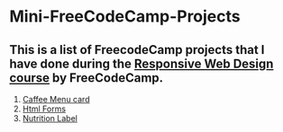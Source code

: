 # Mini-FreeCodeCamp-Projects
<h2> This is a list of FreecodeCamp projects that I have done during the <a href="https://www.freecodecamp.org/learn/2022/responsive-web-design/">Responsive Web Design course</a> by FreeCodeCamp.</h2>
<ol type="123">
  <li> <a href="https://github.com/harshal2002/Mini-FreeCodeCamp-Projects/tree/main/Caffee%20Menu%20card">Caffee Menu card</a> </li>
  <li><a href="https://github.com/harshal2002/Mini-FreeCodeCamp-Projects/tree/main/Html%20Forms">Html Forms</a></li>
  <li><a href="https://github.com/harshal2002/Mini-FreeCodeCamp-Projects/tree/main/Nutrition%20Label">Nutrition Label</a></li>
 </ol>
